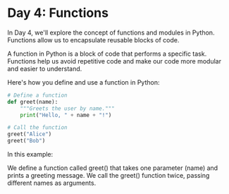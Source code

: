 # Day 4: Functions

In Day 4, we'll explore the concept of functions and modules in Python. Functions allow us to encapsulate reusable blocks of code.

A function in Python is a block of code that performs a specific task. Functions help us avoid repetitive code and make our code more modular and easier to understand.

Here's how you define and use a function in Python:

```python
# Define a function
def greet(name):
    """Greets the user by name."""
    print("Hello, " + name + "!")

# Call the function
greet("Alice")
greet("Bob")
```

In this example:

We define a function called greet() that takes one parameter (name) and prints a greeting message.
We call the greet() function twice, passing different names as arguments.